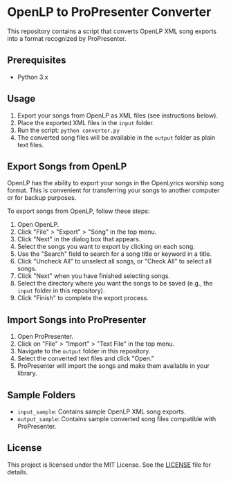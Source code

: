 # OpenLP to ProPresenter Converter

This repository contains a script that converts OpenLP XML song exports into a format recognized by ProPresenter.

## Prerequisites

- Python 3.x

## Usage

1. Export your songs from OpenLP as XML files (see instructions below).
2. Place the exported XML files in the `input` folder.
3. Run the script: `python converter.py`
4. The converted song files will be available in the `output` folder as plain text files.

## Export Songs from OpenLP

OpenLP has the ability to export your songs in the OpenLyrics worship song format. This is convenient for transferring your songs to another computer or for backup purposes.

To export songs from OpenLP, follow these steps:

1. Open OpenLP.
2. Click "File" > "Export" > "Song" in the top menu.
3. Click "Next" in the dialog box that appears.
4. Select the songs you want to export by clicking on each song.
5. Use the "Search" field to search for a song title or keyword in a title.
6. Click "Uncheck All" to unselect all songs, or "Check All" to select all songs.
7. Click "Next" when you have finished selecting songs.
8. Select the directory where you want the songs to be saved (e.g., the `input` folder in this repository).
9. Click "Finish" to complete the export process.

## Import Songs into ProPresenter

1. Open ProPresenter.
2. Click on "File" > "Import" > "Text File" in the top menu.
3. Navigate to the `output` folder in this repository.
4. Select the converted text files and click "Open."
5. ProPresenter will import the songs and make them available in your library.

## Sample Folders

- `input_sample`: Contains sample OpenLP XML song exports.
- `output_sample`: Contains sample converted song files compatible with ProPresenter.

## License

This project is licensed under the MIT License. See the [LICENSE](LICENSE) file for details.
